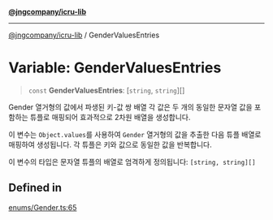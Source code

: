 [**@jngcompany/icru-lib**](../README.md)

***

[@jngcompany/icru-lib](../globals.md) / GenderValuesEntries

# Variable: GenderValuesEntries

> `const` **GenderValuesEntries**: [`string`, `string`][]

Gender 열거형의 값에서 파생된 키-값 쌍 배열
각 값은 두 개의 동일한 문자열 값을 포함하는 튜플로 매핑되어 효과적으로 2차원 배열을 생성합니다.

이 변수는 `Object.values`를 사용하여 `Gender` 열거형의 값을 추출한 다음
튜플 배열로 매핑하여 생성됩니다. 각 튜플은 키와 값으로 동일한 값을 반복합니다.

이 변수의 타입은 문자열 튜플의 배열로 엄격하게 정의됩니다:
`[string, string][]`

## Defined in

[enums/Gender.ts:65](https://github.com/jngcompany/icru-lib/blob/256d6a1256b31526527eaee4aeab346b456a87aa/src/enums/Gender.ts#L65)
